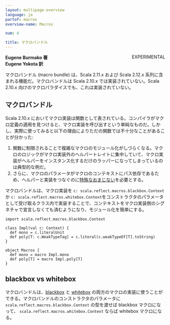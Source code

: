 ```yaml
---
layout: multipage-overview
language: ja
partof: macros
overview-name: Macros

num: 4

title: マクロバンドル
---
```

<span class="tag" style="float: right;">EXPERIMENTAL</span>

**Eugene Burmako 著**<br>
**Eugene Yokota 訳**

マクロバンドル (macro bundle) は、Scala 2.11.x および Scala 2.12.x 系列に含まれる機能だ。マクロバンドルは Scala 2.10.x では実装されていない。Scala 2.10.x 向けのマクロパラダイスでも、これは実装されていない。

## マクロバンドル

Scala 2.10.x においてマクロ実装は関数として表されている。コンパイラがマクロ定義の適用を見つけると、マクロ実装を呼び出すという単純なものだ。しかし、実際に使ってみると以下の理由によりただの関数では不十分なことがあることが分かった:

<ol>
<li>関数に制限されることで複雑なマクロのモジュール化がしづらくなる。マクロのロジックがマクロ実装外のヘルパートレイトに集中していて、マクロ実装がヘルパーをインスタンス化するだけのラッパーになってしまっているのは典型的な例だ。</li>
<li>さらに、マクロのパラメータがマクロのコンテキストにパス依存であるため、ヘルパーと実装をつなぐのに<a href="/ja/overviews/macros/overview.html#より大きなマクロを書く">特殊なおまじない</a>を必要とする。</li>
</ol>

マクロバンドルは、マクロ実装を
`c: scala.reflect.macros.blackbox.Context` か
`c: scala.reflect.macros.whitebox.Context`をコンストラクタのパラメータとして受け取るクラス内で実装することで、コンテキストをマクロ実装側のシグネチャで宣言しなくても済むようになり、モジュール化を簡単にする。

    import scala.reflect.macros.blackbox.Context

    class Impl(val c: Context) {
      def mono = c.literalUnit
      def poly[T: c.WeakTypeTag] = c.literal(c.weakTypeOf[T].toString)
    }

    object Macros {
      def mono = macro Impl.mono
      def poly[T] = macro Impl.poly[T]
    }

## blackbox vs whitebox

マクロバンドルは、[blackbox](/ja/overviews/macros/blackbox-whitebox.html) と [whitebox](/ja/overviews/macros/blackbox-whitebox.html)
の両方のマクロの実装に使うことができる。マクロバンドルのコンストラクタのパラメータに
`scala.reflect.macros.blackbox.Context` の型を渡せば blackbox マクロになって、
`scala.reflect.macros.whitebox.Context` ならば whitebox マクロになる。
